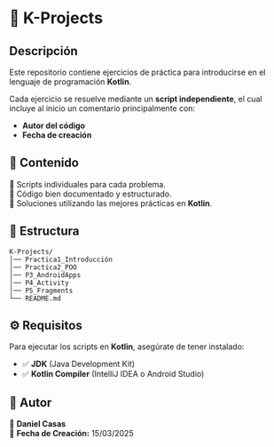 # 📌 K-Projects  

## Descripción  
Este repositorio contiene ejercicios de práctica para introducirse en el lenguaje de programación **Kotlin**.  

Cada ejercicio se resuelve mediante un **script independiente**, el cual incluye al inicio un comentario principalmente con:  
- **Autor del código**  
- **Fecha de creación**  

## 🚀 Contenido  
🔹 Scripts individuales para cada problema.  
🔹 Código bien documentado y estructurado.  
🔹 Soluciones utilizando las mejores prácticas en **Kotlin**.  

## 📂 Estructura  
```
K-Projects/
│── Practica1_Introducción
│── Practica2_POO
│── P3_AndroidApps
│── P4_Activity
│── P5_Fragments
└── README.md
```
## ⚙️ Requisitos  
Para ejecutar los scripts en **Kotlin**, asegúrate de tener instalado:  
- ✅ **JDK** (Java Development Kit)  
- ✅ **Kotlin Compiler** (IntelliJ IDEA o Android Studio)  


## 📌 Autor  
👤 **Daniel Casas**  
📅 **Fecha de Creación:** 15/03/2025  

